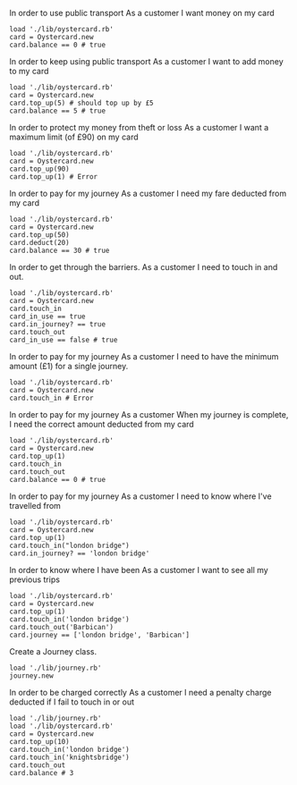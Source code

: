 In order to use public transport
As a customer
I want money on my card

```
load './lib/oystercard.rb'
card = Oystercard.new
card.balance == 0 # true
```

In order to keep using public transport
As a customer
I want to add money to my card

```
load './lib/oystercard.rb'
card = Oystercard.new
card.top_up(5) # should top up by £5
card.balance == 5 # true
```

In order to protect my money from theft or loss
As a customer
I want a maximum limit (of £90) on my card

```
load './lib/oystercard.rb'
card = Oystercard.new
card.top_up(90)
card.top_up(1) # Error
```

In order to pay for my journey
As a customer
I need my fare deducted from my card

```
load './lib/oystercard.rb'
card = Oystercard.new
card.top_up(50)
card.deduct(20)
card.balance == 30 # true
```

In order to get through the barriers.
As a customer
I need to touch in and out.

```
load './lib/oystercard.rb'
card = Oystercard.new
card.touch_in
card_in_use == true
card.in_journey? == true
card.touch_out
card_in_use == false # true
```

In order to pay for my journey
As a customer
I need to have the minimum amount (£1) for a single journey.

```
load './lib/oystercard.rb'
card = Oystercard.new
card.touch_in # Error
```

In order to pay for my journey
As a customer
When my journey is complete, I need the correct amount deducted from my card

```
load './lib/oystercard.rb'
card = Oystercard.new
card.top_up(1)
card.touch_in
card.touch_out
card.balance == 0 # true
```

In order to pay for my journey
As a customer
I need to know where I've travelled from

```
load './lib/oystercard.rb'
card = Oystercard.new
card.top_up(1)
card.touch_in("london bridge")
card.in_journey? == 'london bridge'
```
In order to know where I have been
As a customer
I want to see all my previous trips

```
load './lib/oystercard.rb'
card = Oystercard.new
card.top_up(1)
card.touch_in('london bridge')
card.touch_out('Barbican')
card.journey == ['london bridge', 'Barbican']
```

Create a Journey class.

```
load './lib/journey.rb'
journey.new
```

In order to be charged correctly
As a customer
I need a penalty charge deducted if I fail to touch in or out

```
load './lib/journey.rb'
load './lib/oystercard.rb'
card = Oystercard.new
card.top_up(10)
card.touch_in('london bridge')
card.touch_in('knightsbridge')
card.touch_out
card.balance # 3

```
